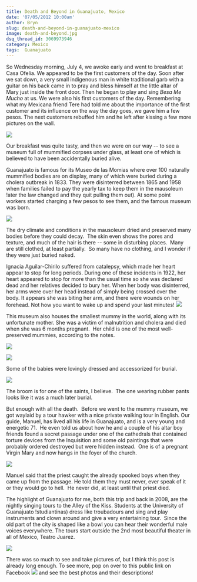 ```yaml
---
title: Death and Beyond in Guanajuato, Mexico
date: '07/05/2012 10:00am'
author: Bryn
slug: death-and-beyond-in-guanajuato-mexico
image: death-and-beyond.jpg
dsq_thread_id: 3069973946
category: Mexico
tags:  Guanajuato
---
```

So Wednesday morning, July 4, we awoke early and went to breakfast at Casa Ofelia. We appeared to be the first customers of the day. Soon after we sat down, a very small indigenous man in white traditional garb with a guitar on his back came in to pray and bless himself at the little altar of Mary just inside the front door. Then he began to play and sing *Besa Me Mucho* at us. We were also his first customers of the day. Remembering what my Mexicana friend Tere had told me about the importance of the first customer and its influence on the way the day goes, we gave him a few pesos. The next customers rebuffed him and he left after kissing a few more pictures on the wall.

![](http://media.tumblr.com/tumblr_m6o4w2d0NO1qzu24w.jpg)

Our breakfast was quite tasty, and then we were on our way -- to see a museum full of mummified corpses under glass, at least one of which is believed to have been accidentally buried alive.

Guanajuato is famous for its Museo de las Momias where over 100 naturally mummified bodies are on display, many of which were buried during a cholera outbreak in 1833. They were disinterred between 1865 and 1958 when families failed to pay the yearly tax to keep them in the mausoleum !ater the law changed and they quit pulling them out). At some point workers started charging a few pesos to see them, and the famous museum was born.

![](http://media.tumblr.com/tumblr_m6pttyubpl1qzu24w.jpg)

The dry climate and conditions in the mausoleum dried and preserved many bodies before they could decay.  The skin even shows the pores and texture, and much of the hair is there -- some in disturbing places.  Many are still clothed, at least partially.  So many have no clothing, and I wonder if they were just buried naked.

Ignacia Aguilar-Chirilo suffered from catalepsy, which made her heart appear to stop for long periods. During one of these incidents in 1922, her heart appeared to stop for more than the usual time so she was declared dead and her relatives decided to bury her. When her body was disinterred, her arms were over her head instead of simply being crossed over the body. It appears she was biting her arm, and there were wounds on her forehead. Not how you want to wake up and spend your last minutes!
![](http://media.tumblr.com/tumblr_m6o5yweO6h1qzu24w.jpg)

This museum also houses the smallest mummy in the world, along with its unfortunate mother. She was a victim of malnutrition and cholera and died when she was 6 months pregnant.  Her child is one of the most well-preserved mummies, according to the notes.

![](http://media.tumblr.com/tumblr_m6pebd7zrD1qzu24w.jpg)

![](http://media.tumblr.com/tumblr_m6pqisFQgi1qzu24w.jpg)

Some of the babies were lovingly dressed and accessorized for burial.

![](http://media.tumblr.com/tumblr_m6pqthJVMn1qzu24w.jpg)

The broom is for one of the saints, I believe.  The one wearing rubber pants looks like it was a much later burial.

But enough with all the death.  Before we went to the mummy museum, we got waylaid by a tour hawker with a nice private walking tour in English. Our guide, Manuel, has lived all his life in Guanajuato, and is a very young and energetic 71.  He even told us about how he and a couple of his altar boy friends found a secret passage under one of the cathedrals that contained torture devices from the Inquisition and some old paintings that were probably ordered destroyed but were hidden instead.  One is of a pregnant Virgin Mary and now hangs in the foyer of the church.

![](http://media.tumblr.com/tumblr_m6prjfYJoR1qzu24w.jpg)

Manuel said that the priest caught the already spooked boys when they came up from the passage. He told them they must never, ever speak of it or they would go to hell.  He never did, at least until that priest died.

The highlight of Guanajuato for me, both this trip and back in 2008, are the nightly singing tours to the Alley of the Kiss. Students at the University of Guanajuato !studiantinas) dress like troubadours and sing and play instruments and clown around and give a very entertaining tour.  Since the old part of the city is shaped like a bowl you can hear their wonderful male voices everywhere. The tours start outside the 2nd most beautiful theater in all of Mexico, Teatro Juarez.

![](http://media.tumblr.com/tumblr_m6ps6prOak1qzu24w.jpg)

There was so much to see and take pictures of, but I think this post is already long enough. To see more, pop on over to this public link on Facebook ![](http://www.facebook.com/media/set/?set=a.10151091058738993.491801.677503992&type=3) and see the best photos and their descriptions!
